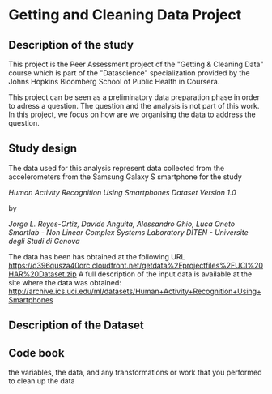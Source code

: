 # Getting and Cleaning Data Project

## Description of the study
This project is the Peer Assessment project of the "Getting & Cleaning Data" course which is part of the "Datascience" specialization provided by the Johns Hopkins Bloomberg School of Public Health in Coursera.

This project can be seen as a preliminatory data preparation phase in order to adress a question.
The question and the analysis is not part of this work.
In this project, we focus on how are we organising the data to address the question.

## Study design
The data used for this analysis represent data collected from the accelerometers from the Samsung Galaxy S smartphone for the study

*Human Activity Recognition Using Smartphones Dataset*
*Version 1.0*

by

*Jorge L. Reyes-Ortiz, Davide Anguita, Alessandro Ghio, Luca Oneto*
*Smartlab - Non Linear Complex Systems Laboratory*
*DITEN - Universite degli Studi di Genova*

The data has been has obtained at the following URL
https://d396qusza40orc.cloudfront.net/getdata%2Fprojectfiles%2FUCI%20HAR%20Dataset.zip
A full description of the input data is available at the site where the data was obtained: 
http://archive.ics.uci.edu/ml/datasets/Human+Activity+Recognition+Using+Smartphones 


## Description of the Dataset

## Code book

the variables, the data, and any transformations or work that you performed to clean up the data
